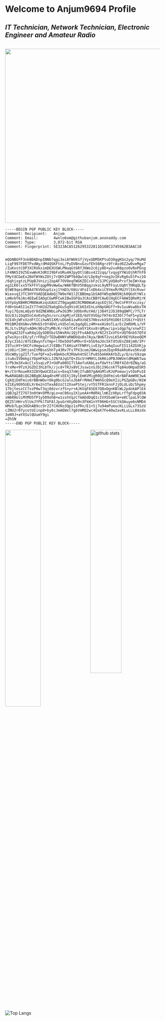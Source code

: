 # Welcome to Anjum9694 Profile

## _IT Technician, Network Technician, Electronic Engineer and Amateur Radio_
###### 

<img src="https://i.imgur.com/KcnMJZB.jpg" width="600" height="566"/>

```
-----BEGIN PGP PUBLIC KEY BLOCK-----
Comment: Recipient:   Anjum
Comment: Email:       4wnlo6om@githubanjum.anonaddy.com
Comment: Type:	      3,072-bit RSA
Comment: Fingerprint: 5E323ACA5126295322811D108C37459A2B3AAC10


mQGNBGFF3nkBDADnpINNb7qgi3eiAYWUkSfjVyxGDM5KPtuD30ggKGn2yq/70uMd
LiqF997FDETPxdWy/dM4QSKFtnL/PyDVBnvGzufEh56Rgrz9frAsd6Z2w0veMga7
/ZuKxstCOP3XCRUkximDEXUSWLPNaqGt6RfJKWo2c6jy8D+w2vuR8pzoOvRoPEng
LF4NK5I9Z5ExwWvK3dRII9bFxURu4HJpyOtlGBsx422zqq/lvqygYYWiOjhRfhf0
FMyYdCGeEx2BdfWYWsZOtj7rQKhIWPT64Qwld/LDp9qf+neg3vIKvRg6uSlPxz1O
/6qhjxgtzLPUpBJVnizj2opAF7OV0eqFWGKZECckFzCSJPCyUQ8oPrxf3eIW+Xap
eg1LK6lxx5TkFFVlqqpM9vWwGw/WAKfBhV5hBqqzvksL9yNTFoyLUq0tTHRqQLTp
QlWE9qeidM9A47KVbOupSixj1YmD3/66U/4FoIlnDb4xiC9YmxM/MUJYl5XcRvwr
WiexvqIJTC3HYYUAEQEAAbQjTW9oYW1lZCBBbmp1bSA8YW5qdW05Njk0QGdtYWls
LmNvbT6JAc4EEwEIADgCGwMFCwkIBwIGFQoJCAsCBBYCAwECHgECF4AWIQReMjrK
USYpUyKBHRCMN0WaKzqsEAUCZT0gagAKCRCMN0WaKzqsEOj5C/9eCnFRYFxczxy/
Fd0+UoA5I1oZt77nH2dZ9a6gDGu5q9VzdCbOIdInLohNpGHGff+9v1uuWsw8bsTH
fuyi7QzmLmQydr8dZNEANbLuPw3G3MrJdObnRutHd/j384Y2JDJ89qQWFC/7fLTr
6Uc0Ji1Oq85nC4xKvhg5n/orczXpMjxFZED/6dYXVOqzfH74c0Z3Ol7feF5+pSLW
SCE4hjWFxXzdFtICihwN51XM/uDGm61zwRVzbE57HbsvkXSFH1O6t13S6iY+QStt
M91BMJdXGNvvhMnb5rDY4DVLvVdSolmLbgdgELz4M+exHi0oTLa/EcZmRbMLs/VF
RLJLtvIRgtvADHc9EoZYyM0/K/rkbTC4fxmSY1Kxx8rqMyw/ipvidgp7q/xnwFZJ
GP4qAZ32FuaR4q1QySDBSbzS5WsR4c1QjFFu4A03yXrNI2tZxVFG+UQT0nb57QTd
gTwsXyccE6/yF/rFRqZrTEDwBHNYaRWDbQu0x7Aya/BH6T2vsLK5AY0EYUXeeQEM
AJyc316J/ATGIBwynTsYmp+lTDe5DdfoM9vrE+bSb9aJUcSkTdtUEnZ88jm0/IPr
I97ucHY+SKCFcHmgwiutJlEBBc7l6HiuXfFNRYLivE3yYJwAqIuuFIS114ZGVKjp
vjU8irC3HtjenItM8soShhTy43Rv7Fs7PX3comJGWwipsmJEqnR9akRoKvo5KvuD
OUcW0yjgZIf/TuefQF+aIv4QmkbcR3RUwh4tEClPu8S5mkKKAYbZLy/Q/o/G9zqm
ituAvIV0mkgiYDpHFkQcLJZN7AJqGfQ+ZGcVrHMHtL3kR6idPBJ0WVetdMqWbTwa
3/Pb3m3XvAcClx5sqLvPJ+OdPa08OI7l5AefuXAbLaxfUwYtslM8f4Zdr0ZNq/aG
YrxMe+9TzXJGZOI3hLbTk//jcd+TRJx8VCJsswinSJDj29GcnkTTq84oOHpaDSR5
W+/CVrRoueRX3Z8YQwUCDIacs+Eoq37nWjIfuB07gAHoMlvRJUPomavjvtOoPu1E
MwARAQABiQG2BBgBCAAgAhsMFiEEXjI6ylEmKVMigR0QjDdFmis6rBAFAmW9E3wA
CgkQjDdFmis6rBBnWQv+Okg0bcGJaloJbAFrRHmCFWmhGcQ9eXIiLPGZpGBv/N1W
kZ1Ey9O95UELXr6e2n3TexAEUzCt2XxePStej/vY5STFR1knnFJjDLdLsD/5hpmy
17bjteszCC7xzP0w73qj0dzvrzfS+yr+AJKVqF8SE67Q0xOgnKBlWL2pdokAPlE4
iQBJgZfZ7O73n0tW+DPM/gLo+eC06xy2X1yeA4+MdRkLlmKZzXKpLrffgFdpg03A
sN6RHolLMYMO5fP1y509ohB+w1sshVqzCfmADdDqQ1cIVX5baWlm+e8ClpaL9lQW
QEZ5lHHrv5lUeJYPklTUFAlJpuGrHXyDb9n3FkW1nYF06HG+5SCtkDAuye6sNMD4
HMvb7Lgx3OGhAB9cc9r2IfCHVRo3Qpz1sPRn/E1+5j7u94mPumucKLiiGLx73SzU
cZNU2r07ycotUIinp8+by6cJmAEWxl7g6VmMQ2wc4QaX7Fe4Ow2avKLuLLL8Azdx
3eN9J+aYXSulQUumY9gi
=ZhSN
-----END PGP PUBLIC KEY BLOCK-----

```

<img src="https://github-readme-stats.vercel.app/api?username=Anjum9694&show_icons=true&theme=gotham" alt="github stats" width="45%" align="right"/>
<img src="https://github-readme-streak-stats.herokuapp.com/?user=Anjum9694&theme=dark" width="48%" >


 ![Top Langs](https://github-readme-stats.vercel.app/api/top-langs/?username=Anjum9694&layout=compact)

<!--
**Anjum9694/Anjum9694** is a ✨ _special_ ✨ repository because its `README.md` (this file) appears on your GitHub profile.

Here are some ideas to get you started:

- 🔭 I’m currently working on ...
- 🌱 I’m currently learning ...
- 👯 I’m looking to collaborate on ...
- 🤔 I’m looking for help with ...
- 💬 Ask me about ...
- 📫 How to reach me: ...
- 😄 Pronouns: ...
- ⚡ Fun fact: ...
-->
